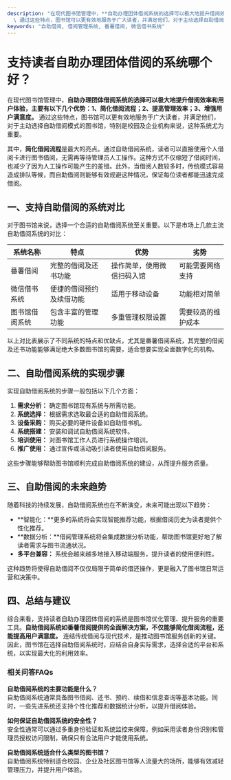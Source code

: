 ```yaml
---
description: "在现代图书馆管理中，**自助办理团体借阅系统的选择可以极大地提升借阅效率和用户体验，主要有以下几个优势：1、简化借阅流程；2、提高管理效率；3、增强用户满意度。**\
  \ 通过这些特点，图书馆可以更有效地服务于广大读者，并满足他们，对于主动选择自助借阅模式的图书馆，特别是校园及企业机构来说，这种系统尤为重要。"
keywords: "自助借阅, 借阅管理系统, 番薯借阅, 微信借书系统"
---
```

# 支持读者自助办理团体借阅的系统哪个好？

在现代图书馆管理中，**自助办理团体借阅系统的选择可以极大地提升借阅效率和用户体验，主要有以下几个优势：1、简化借阅流程；2、提高管理效率；3、增强用户满意度。** 通过这些特点，图书馆可以更有效地服务于广大读者，并满足他们，对于主动选择自助借阅模式的图书馆，特别是校园及企业机构来说，这种系统尤为重要。

其中，**简化借阅流程**是最大的亮点。通过自助借阅系统，读者可以直接使用个人借阅卡进行图书借阅，无需再等待管理员人工操作。这种方式不仅缩短了借阅时间，也减少了因为人工操作可能产生的差错。此外，当借阅人数较多时，传统模式容易造成排队等候，而自助借阅则能够有效规避这种情况，保证每位读者都能迅速完成借阅。

## **一、支持自助借阅的系统对比**

对于图书馆来说，选择一个合适的自助借阅系统至关重要。以下是市场上几款主流自助借阅系统的对比：

| 系统名称      | 特点                            | 优势                         | 劣势                         |
| ------------- | ------------------------------- | ---------------------------- | ---------------------------- |
| 番薯借阅      | 完整的借阅及还书功能          | 操作简单，使用微信扫码入馆 | 可能需要网络支持             |
| 微信借书系统  | 便捷的借阅预约及续借功能      | 适用于移动设备               | 功能相对简单                 |
| 图书馆借阅系统 | 包含丰富的管理功能            | 多重管理权限设置            | 需要较高的维护成本           |

以上对比表展示了不同系统的特点和优缺点，尤其是番薯借阅系统，其完整的借阅及还书功能能够满足绝大多数图书馆的需要，适合想要实现全面数字化的机构。

## **二、自助借阅系统的实现步骤**

实现自助借阅系统的步骤一般包括以下几个方面：

1. **需求分析：** 确定图书馆现有系统与所需功能。
2. **系统选择：** 根据需求选取最合适的自助借阅系统。
3. **设备采购：** 购买必要的硬件设备如自助借书机。
4. **系统搭建：** 安装和调试自助借阅系统软件。
5. **培训使用：** 对图书馆工作人员进行系统操作培训。
6. **推广使用：** 通过宣传或活动吸引读者使用自助借阅服务。

这些步骤能够帮助图书馆顺利完成自助借阅系统的建设，从而提升服务质量。

## **三、自助借阅的未来趋势**

随着科技的持续发展，自助借阅系统也在不断演变，未来可能出现以下趋势：

- **智能化：**更多的系统将会实现智能推荐功能，根据借阅历史为读者提供个性化推荐。
- **数据分析：**借阅管理系统将会集成数据分析功能，帮助图书馆更好地了解读者需求与图书流通状况。
- **多平台兼容：** 系统会越来越多地接入移动端服务，提升读者的使用便利性。

这种趋势将使得自助借阅不仅仅局限于简单的借还操作，更是融入了图书馆日常运营和决策中。

## **四、总结与建议**

综合来看，支持读者自助办理团体借阅的系统是图书馆优化管理、提升服务的重要工具。**自助借阅系统如番薯借阅提供的全面解决方案，不仅能够简化借阅流程，还能提高用户满意度。** 连结传统借阅与现代技术，是推动图书馆服务创新的关键。因此，图书馆在选择自助借阅系统时，应结合自身实际需求，选择合适的平台和系统，以实现最大化的利用效率。

### 相关问答FAQs

**自助借阅系统的主要功能是什么？**  
自助借阅系统通常具备图书借阅、还书、预约、续借和信息查询等基本功能。同时，一些先进系统还支持个性化推荐和数据统计分析，以提升借阅体验。

**如何保证自助借阅系统的安全性？**  
安全性通常可以通过多重身份验证和系统监控来保障，例如采用读者身份识别和管理员授权访问限制，确保只有合法用户才能使用系统。

**自助借阅系统适合什么类型的图书馆？**  
自助借阅系统特别适合校园、企业及社区图书馆等人流量大的场所，能够有效减轻管理压力，并提升用户体验。
